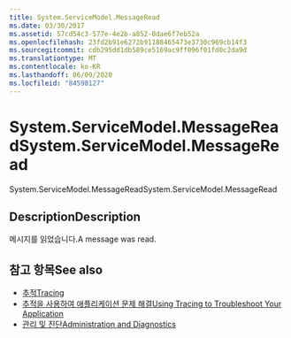 ```yaml
---
title: System.ServiceModel.MessageRead
ms.date: 03/30/2017
ms.assetid: 57cd54c3-577e-4e2b-a852-0dae6f7eb52a
ms.openlocfilehash: 23fd2b91e6272b91188465473e3730c969cb14f3
ms.sourcegitcommit: cdb295dd1db589ce5169ac9ff096f01fd0c2da9d
ms.translationtype: MT
ms.contentlocale: ko-KR
ms.lasthandoff: 06/09/2020
ms.locfileid: "84598127"
---
```

# <a name="systemservicemodelmessageread"></a><span data-ttu-id="a57e0-102">System.ServiceModel.MessageRead</span><span class="sxs-lookup"><span data-stu-id="a57e0-102">System.ServiceModel.MessageRead</span></span>
<span data-ttu-id="a57e0-103">System.ServiceModel.MessageRead</span><span class="sxs-lookup"><span data-stu-id="a57e0-103">System.ServiceModel.MessageRead</span></span>  
  
## <a name="description"></a><span data-ttu-id="a57e0-104">Description</span><span class="sxs-lookup"><span data-stu-id="a57e0-104">Description</span></span>  
 <span data-ttu-id="a57e0-105">메시지를 읽었습니다.</span><span class="sxs-lookup"><span data-stu-id="a57e0-105">A message was read.</span></span>  
  
## <a name="see-also"></a><span data-ttu-id="a57e0-106">참고 항목</span><span class="sxs-lookup"><span data-stu-id="a57e0-106">See also</span></span>

- [<span data-ttu-id="a57e0-107">추적</span><span class="sxs-lookup"><span data-stu-id="a57e0-107">Tracing</span></span>](index.md)
- [<span data-ttu-id="a57e0-108">추적을 사용하여 애플리케이션 문제 해결</span><span class="sxs-lookup"><span data-stu-id="a57e0-108">Using Tracing to Troubleshoot Your Application</span></span>](using-tracing-to-troubleshoot-your-application.md)
- [<span data-ttu-id="a57e0-109">관리 및 진단</span><span class="sxs-lookup"><span data-stu-id="a57e0-109">Administration and Diagnostics</span></span>](../index.md)
